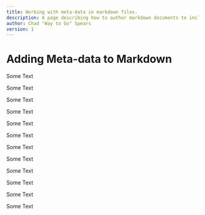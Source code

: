 ```yaml
---
title: Working with meta-data in markdown files.
description: A page describing how to author markdown documents to include meta data....
author: Chad "Way to Go" Spears
version: 1
---
```


# Adding Meta-data to Markdown

Some Text

Some Text

Some Text

Some Text

Some Text

Some Text

Some Text

Some Text

Some Text

Some Text

Some Text

Some Text
